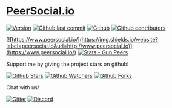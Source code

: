 # [PeerSocial.io](https://www.peersocial.io/)

[![Version](https://img.shields.io/github/package-json/v/PeerSocial-io/PeerSocial.io)](https://github.com/PeerSocial-io/PeerSocial.io)
[![Github last commit](https://img.shields.io/github/last-commit/PeerSocial-io/PeerSocial.io)](https://github.com/PeerSocial-io/PeerSocial.io/commits)
[![Github](https://img.shields.io/github/commit-activity/m/PeerSocial-io/PeerSocial.io)](https://github.com/PeerSocial-io/PeerSocial.io/commits)
[![Github contributors](https://img.shields.io/github/contributors/PeerSocial-io/PeerSocial.io)](https://github.com/PeerSocial-io/PeerSocial.io/people)

[![https://www.peersocial.io/](https://img.shields.io/website?label=peersocial.io&url=http://www.peersocial.io)](https://www.peersocial.io/)
[![Stats - Gun Peers](https://img.shields.io/badge/dynamic/json?label=Gun%20Peers&query=peers.count&url=https://www.peersocial.io/gun/stats.radata)](https://www.peersocial.io/)

Support me by giving the project stars on github! 

[![Github Stars](https://img.shields.io/github/stars/PeerSocial-io/PeerSocial.io)](https://github.com/PeerSocial-io/PeerSocial.io/stargazers)
[![Github Watchers](https://img.shields.io/github/watchers/PeerSocial-io/PeerSocial.io)](https://github.com/PeerSocial-io/PeerSocial.io/watchers)
[![Github Forks](https://img.shields.io/github/forks/PeerSocial-io/PeerSocial.io)](https://github.com/PeerSocial-io/PeerSocial.io/network/members)

Chat with us!

[![Gitter](https://img.shields.io/gitter/room/PeerSocial-io/community)](https://gitter.im/PeerSocial-io/community)
[![Discord](https://img.shields.io/discord/699620283748843610)](https://discord.gg/rHM4GmR)

